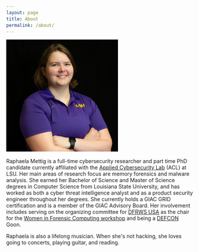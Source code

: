```yaml
---
layout: page
title: About
permalink: /about/
---
```


<img src="/assets/images/raphaela-headshot.jpg" height="300px" width="300px"/>


Raphaela Mettig is a full-time cybersecurity researcher and part time PhD candidate currently affiliated with the [Applied Cybersecurity Lab](https://www.lsu.edu/cybersecurity/applied-cybersecurity-lab/index.php) (ACL) at LSU. Her main areas of research focus are memory forensics and malware analysis. She earned her Bachelor of Science and Master of Science degrees in Computer Science from Louisiana State University, and has worked as both a cyber threat intelligence analyst and as a product security engineer throughout her degrees. She currently holds a GIAC GRID certification and is a member of the GIAC Advisory Board. Her involvement includes serving on the organizing committee for [DFRWS USA](https://dfrws.org/conferences/dfrws-usa-2024/#Committees) as the chair for the [Women in Forensic Computing workshop](https://www.lsu.edu/cybersecurity/events/winfc24.php) and being a [DEFCON](https://defcon.org/index.html) Goon.

Raphaela is also a lifelong musician. When she's not hacking, she loves going to concerts, playing guitar, and reading. 




